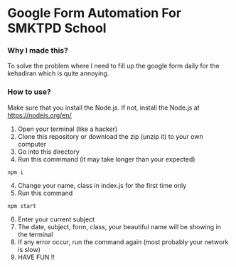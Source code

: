 # Google Form Automation For SMKTPD School

### Why I made this?
To solve the problem where I need to fill up the google form daily for the kehadiran which is quite annoying.

### How to use?
Make sure that you install the Node.js.
If not, install the Node.js at https://nodejs.org/en/

1. Open your terminal (like a hacker)
2. Clone this repository or download the zip (unzip it) to your own computer
3. Go into this directory
3. Run this commmand (it may take longer than your expected)

```
npm i
```

4. Change your name, class in index.js for the first time only
5. Run this command 

```
npm start
```

6. Enter your current subject
7. The date, subject, form, class, your beautiful name will be showing in the terminal
8. If any error occur, run the command again (most probably your network is slow)
8. HAVE FUN !!
